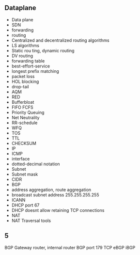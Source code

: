 
## Dataplane
- Data plane
- SDN
- forwarding
- routing
- Centralized and decentralized routing algorithms
- LS algorithms
- Static rou ting, dynamic routing
- DV routing
- forwarding table
- best-effort-service
- longest prefix matching
- packet loss
- HOL blocking
- drop-tail
- AQM
- RED 
- Bufferbloat
- FIFO FCFS
- Priority Queuing
- Net Neutrality
- RR-schedule
- WFQ
- TOS
- TTL
- CHECKSUM
- IP
- ICMP
- interface
- dotted-decimal notation
- Subnet
- Subnet mask
- CIDR 
- BGP 
- address aggregation, route aggregation
- broadcast subnet address 255.255.255.255
- ICANN 
- DHCP  port 67
- DHCP doesnt allow retaining TCP connections
- NAT 
- NAT Traversal tools

## 5
BGP
Gateway router, internal router
BGP port 179 TCP
eBGP
iBGP
